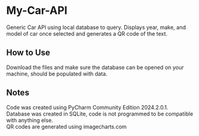 # My-Car-API
Generic Car API using local database to query. Displays year, make, and model of car once selected and generates a QR code of the text.

## How to Use
Download the files and make sure the database can be opened on your machine, should be populated with data.

## Notes
Code was created using PyCharm Community Edition 2024.2.0.1.  
Database was created in SQLite, code is not programmed to be compatible with anything else.  
QR codes are generated using imagecharts.com
